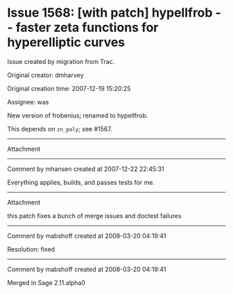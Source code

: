 # Issue 1568: [with patch] hypellfrob -- faster zeta functions for hyperelliptic curves

Issue created by migration from Trac.

Original creator: dmharvey

Original creation time: 2007-12-19 15:20:25

Assignee: was

New version of frobenius; renamed to hypellfrob.

This depends on `zn_poly`; see #1567.



---

Attachment


---

Comment by mhansen created at 2007-12-22 22:45:31

Everything applies, builds, and passes tests for me.


---

Attachment

this patch fixes a bunch of merge issues and doctest failures


---

Comment by mabshoff created at 2008-03-20 04:19:41

Resolution: fixed


---

Comment by mabshoff created at 2008-03-20 04:19:41

Merged in Sage 2.11.alpha0
